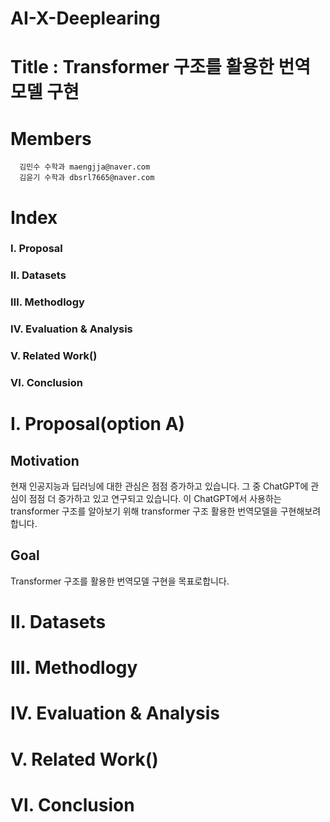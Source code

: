 # AI-X-Deeplearing

# Title : Transformer 구조를 활용한 번역모델 구현

# Members
      김민수 수학과 maengjja@naver.com
      김윤기 수학과 dbsrl7665@naver.com
      
# Index
### Ⅰ. Proposal
### Ⅱ. Datasets
### Ⅲ. Methodlogy
### Ⅳ. Evaluation & Analysis
### Ⅴ. Related Work()
### Ⅵ. Conclusion


# Ⅰ. Proposal(option A)
## Motivation
현재 인공지능과 딥러닝에 대한 관심은 점점 증가하고 있습니다. 그 중 ChatGPT에 관심이 점점 더 증가하고 있고 연구되고 있습니다. 이 ChatGPT에서 사용하는 transformer 구조를 알아보기 위해 transformer 구조 활용한 번역모델을 구현해보려 합니다.
## Goal
Transformer 구조를 활용한 번역모델 구현을 목표로합니다.

# Ⅱ. Datasets
# Ⅲ. Methodlogy
# Ⅳ. Evaluation & Analysis
# Ⅴ. Related Work()
# Ⅵ. Conclusion
